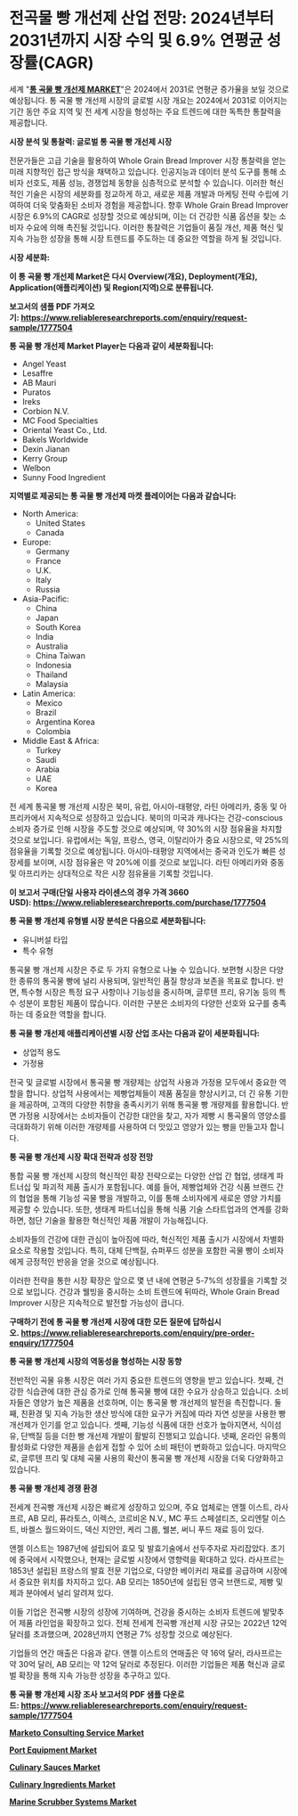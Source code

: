 <p><h1>전곡물 빵 개선제 산업 전망: 2024년부터 2031년까지 시장 수익 및 6.9% 연평균 성장률(CAGR)</h1></p><p>세계 "<strong><a href="https://www.reliableresearchreports.com/global-whole-grain-bread-improver-market-r1777504?utm_campaign=105&utm_medium=8&utm_source=Github&utm_content=ia&utm_term=28112024&utm_id=whole-grain-bread-improver">통 곡물 빵 개선제 MARKET</a></strong>"은 2024에서 2031로 연평균 증가율을 보일 것으로 예상됩니다. 통 곡물 빵 개선제 시장의 글로벌 시장 개요는 2024에서 2031로 이어지는 기간 동안 주요 지역 및 전 세계 시장을 형성하는 주요 트렌드에 대한 독특한 통찰력을 제공합니다.</p>
<p><strong>시장 분석 및 통찰력: 글로벌 통 곡물 빵 개선제 시장</strong></p>
<p><p>전문가들은 고급 기술을 활용하여 Whole Grain Bread Improver 시장 통찰력을 얻는 미래 지향적인 접근 방식을 채택하고 있습니다. 인공지능과 데이터 분석 도구를 통해 소비자 선호도, 제품 성능, 경쟁업체 동향을 심층적으로 분석할 수 있습니다. 이러한 혁신적인 기술은 시장의 세분화를 정교하게 하고, 새로운 제품 개발과 마케팅 전략 수립에 기여하여 더욱 맞춤화된 소비자 경험을 제공합니다. 향후 Whole Grain Bread Improver 시장은 6.9%의 CAGR로 성장할 것으로 예상되며, 이는 더 건강한 식품 옵션을 찾는 소비자 수요에 의해 촉진될 것입니다. 이러한 통찰력은 기업들이 품질 개선, 제품 혁신 및 지속 가능한 성장을 통해 시장 트렌드를 주도하는 데 중요한 역할을 하게 될 것입니다.</p><a href="%7CAUTHORITHY_DOMAIN_URL%7C?utm_campaign=105&utm_medium=8&utm_source=Github&utm_content=ia&utm_term=28112024&utm_id=whole-grain-bread-improver"></a></p>
<p><strong>시장 세분화:</strong></p>
<p><strong>이 통 곡물 빵 개선제 Market은 다시 Overview(개요), Deployment(개요), Application(애플리케이션) 및 Region(지역)으로 분류됩니다.</strong></p>
<p><strong>보고서의 샘플 PDF 가져오기:&nbsp;<a href="https://www.reliableresearchreports.com/enquiry/request-sample/1777504?utm_campaign=105&utm_medium=8&utm_source=Github&utm_content=ia&utm_term=28112024&utm_id=whole-grain-bread-improver">https://www.reliableresearchreports.com/enquiry/request-sample/1777504</a></strong><strong></strong></p>
<p><strong>통 곡물 빵 개선제 Market Player는 다음과 같이 세분화됩니다:</strong></p>
<p><ul><li>Angel Yeast</li><li>Lesaffre</li><li>AB Mauri</li><li>Puratos</li><li>Ireks</li><li>Corbion N.V.</li><li>MC Food Specialties</li><li>Oriental Yeast Co., Ltd.</li><li>Bakels Worldwide</li><li>Dexin Jianan</li><li>Kerry Group</li><li>Welbon</li><li>Sunny Food Ingredient</li></ul></p>
<p><strong>지역별로 제공되는 통 곡물 빵 개선제 마켓 플레이어는 다음과 같습니다:</strong></p>
<p><ul>
    <li>
        North America:
        <ul>
            <li>United States</li>
            <li>Canada</li>
        </ul>
    </li>
    <li>
        Europe:
        <ul>
            <li>Germany</li>
            <li>France</li>
            <li>U.K.</li>
            <li>Italy</li>
            <li>Russia</li>
        </ul>
    </li>
    <li>
        Asia-Pacific:
        <ul>
            <li>China</li>
            <li>Japan</li>
            <li>South Korea</li>
            <li>India</li>
            <li>Australia</li>
            <li>China Taiwan</li>
            <li>Indonesia</li>
            <li>Thailand</li>
            <li>Malaysia</li>
        </ul>
    </li>
    <li>
        Latin America:
        <ul>
            <li>Mexico</li>
            <li>Brazil</li>
            <li>Argentina Korea</li>
            <li>Colombia</li>
        </ul>
    </li>
    <li>
        Middle East & Africa:
        <ul>
            <li>Turkey</li>
            <li>Saudi</li>
            <li>Arabia</li>
            <li>UAE</li>
            <li>Korea</li>
        </ul>
    </li>
    </ul></p>
<p><p>전 세계 통곡물 빵 개선제 시장은 북미, 유럽, 아시아-태평양, 라틴 아메리카, 중동 및 아프리카에서 지속적으로 성장하고 있습니다. 북미의 미국과 캐나다는 건강-conscious 소비자 증가로 인해 시장을 주도할 것으로 예상되며, 약 30%의 시장 점유율을 차지할 것으로 보입니다. 유럽에서는 독일, 프랑스, 영국, 이탈리아가 중요 시장으로, 약 25%의 점유율을 기록할 것으로 예상됩니다. 아시아-태평양 지역에서는 중국과 인도가 빠른 성장세를 보이며, 시장 점유율은 약 20%에 이를 것으로 보입니다. 라틴 아메리카와 중동 및 아프리카는 상대적으로 작은 시장 점유율을 기록할 것입니다.</p></p>
<p><strong>이 보고서 구매(단일 사용자 라이센스의 경우 가격 3660 USD):&nbsp;<a href="https://www.reliableresearchreports.com/purchase/1777504?utm_campaign=105&utm_medium=8&utm_source=Github&utm_content=ia&utm_term=28112024&utm_id=whole-grain-bread-improver">https://www.reliableresearchreports.com/purchase/1777504</a></strong></p>
<p><strong>통 곡물 빵 개선제 유형별 시장 분석은 다음으로 세분화됩니다:</strong></p>
<p><ul><li>유니버설 타입</li><li>특수 유형</li></ul></p>
<p><p>통곡물 빵 개선제 시장은 주로 두 가지 유형으로 나눌 수 있습니다. 보편형 시장은 다양한 종류의 통곡물 빵에 널리 사용되며, 일반적인 품질 향상과 보존을 목표로 합니다. 반면, 특수형 시장은 특정 요구 사항이나 기능성을 중시하며, 글루텐 프리, 유기농 등의 특수 성분이 포함된 제품이 많습니다. 이러한 구분은 소비자의 다양한 선호와 요구를 충족하는 데 중요한 역할을 합니다.</p></p>
<p><strong>통 곡물 빵 개선제 애플리케이션별 시장 산업 조사는 다음과 같이 세분화됩니다:</strong></p>
<p><ul><li>상업적 용도</li><li>가정용</li></ul></p>
<p><p>전국 및 글로벌 시장에서 통곡물 빵 개량제는 상업적 사용과 가정용 모두에서 중요한 역할을 합니다. 상업적 사용에서는 제빵업체들이 제품 품질을 향상시키고, 더 긴 유통 기한을 제공하며, 고객의 다양한 취향을 충족시키기 위해 통곡물 빵 개량제를 활용합니다. 반면 가정용 시장에서는 소비자들이 건강한 대안을 찾고, 자가 제빵 시 통곡물의 영양소를 극대화하기 위해 이러한 개량제를 사용하여 더 맛있고 영양가 있는 빵을 만들고자 합니다.</p></p>
<p><strong>통 곡물 빵 개선제 시장 확대 전략과 성장 전망</strong></p>
<p><p>통합 곡물 빵 개선제 시장의 혁신적인 확장 전략으로는 다양한 산업 간 협업, 생태계 파트너십 및 파괴적 제품 출시가 포함됩니다. 예를 들어, 제빵업체와 건강 식품 브랜드 간의 협업을 통해 기능성 곡물 빵을 개발하고, 이를 통해 소비자에게 새로운 영양 가치를 제공할 수 있습니다. 또한, 생태계 파트너십을 통해 식품 기술 스타트업과의 연계를 강화하면, 첨단 기술을 활용한 혁신적인 제품 개발이 가능해집니다.</p><p>소비자들의 건강에 대한 관심이 높아짐에 따라, 혁신적인 제품 출시가 시장에서 차별화 요소로 작용할 것입니다. 특히, 대체 단백질, 슈퍼푸드 성분을 포함한 곡물 빵이 소비자에게 긍정적인 반응을 얻을 것으로 예상됩니다.</p><p>이러한 전략을 통한 시장 확장은 앞으로 몇 년 내에 연평균 5-7%의 성장률을 기록할 것으로 보입니다. 건강과 웰빙을 중시하는 소비 트렌드에 뒤따라, Whole Grain Bread Improver 시장은 지속적으로 발전할 가능성이 큽니다.</p></p>
<p><strong>구매하기 전에 통 곡물 빵 개선제 시장에 대한 모든 질문에 답하십시오.&nbsp;<a href="https://www.reliableresearchreports.com/enquiry/pre-order-enquiry/1777504?utm_campaign=105&utm_medium=8&utm_source=Github&utm_content=ia&utm_term=28112024&utm_id=whole-grain-bread-improver">https://www.reliableresearchreports.com/enquiry/pre-order-enquiry/1777504</a></strong><strong></strong></p>
<p><strong>통 곡물 빵 개선제 시장의 역동성을 형성하는 시장 동향</strong></p>
<p><p>전반적인 곡물 유통 시장은 여러 가지 중요한 트렌드의 영향을 받고 있습니다. 첫째, 건강한 식습관에 대한 관심 증가로 인해 통곡물 빵에 대한 수요가 상승하고 있습니다. 소비자들은 영양가 높은 제품을 선호하며, 이는 통곡물 빵 개선제의 발전을 촉진합니다. 둘째, 친환경 및 지속 가능한 생산 방식에 대한 요구가 커짐에 따라 자연 성분을 사용한 빵 개선제가 인기를 얻고 있습니다. 셋째, 기능성 식품에 대한 선호가 높아지면서, 식이섬유, 단백질 등을 더한 빵 개선제 개발이 활발히 진행되고 있습니다. 넷째, 온라인 유통의 활성화로 다양한 제품을 손쉽게 접할 수 있어 소비 패턴이 변화하고 있습니다. 마지막으로, 글루텐 프리 및 대체 곡물 사용의 확산이 통곡물 빵 개선제 시장을 더욱 다양화하고 있습니다.</p></p>
<p><strong>통 곡물 빵 개선제 경쟁 환경</strong></p>
<p><p>전세계 전곡빵 개선제 시장은 빠르게 성장하고 있으며, 주요 업체로는 앤젤 이스트, 라사프르, AB 모리, 퓨라토스, 이렉스, 코르비온 N.V., MC 푸드 스페셜티즈, 오리엔탈 이스트, 바켈스 월드와이드, 덱신 지안안, 케리 그룹, 웰본, 써니 푸드 재료 등이 있다.</p><p>앤젤 이스트는 1987년에 설립되어 효모 및 발효기술에서 선두주자로 자리잡았다. 초기에 중국에서 시작했으나, 현재는 글로벌 시장에서 영향력을 확대하고 있다. 라사프르는 1853년 설립된 프랑스의 발효 전문 기업으로, 다양한 베이커리 재료를 공급하며 시장에서 중요한 위치를 차지하고 있다. AB 모리는 1850년에 설립된 영국 브랜드로, 제빵 및 제과 분야에서 널리 알려져 있다.</p><p>이들 기업은 전곡빵 시장의 성장에 기여하며, 건강을 중시하는 소비자 트렌드에 발맞추어 제품 라인업을 확장하고 있다. 전체 전세계 전곡빵 개선제 시장 규모는 2022년 12억 달러를 초과했으며, 2028년까지 연평균 7% 성장할 것으로 예상된다.</p><p>기업들의 연간 매출은 다음과 같다. 앤젤 이스트의 연매출은 약 16억 달러, 라사프르는 약 30억 달러, AB 모리는 약 12억 달러로 추정된다. 이러한 기업들은 제품 혁신과 글로벌 확장을 통해 지속 가능한 성장을 추구하고 있다.</p></p>
<p><strong>통 곡물 빵 개선제 시장 조사 보고서의 PDF 샘플 다운로드:&nbsp;<a href="https://www.reliableresearchreports.com/enquiry/request-sample/1777504?utm_campaign=105&utm_medium=8&utm_source=Github&utm_content=ia&utm_term=28112024&utm_id=whole-grain-bread-improver">https://www.reliableresearchreports.com/enquiry/request-sample/1777504</a></strong></p>
<p><strong><p><a href="https://issuu.com/reportprime-2/docs/marketo-consulting-service-market-s_6677fe4e97bc97?utm_campaign=105&utm_medium=8&utm_source=Github&utm_content=ia&utm_term=28112024&utm_id=whole-grain-bread-improver">Marketo Consulting Service Market</a></p><p><a href="https://github.com/luckyshygirl/Market-Research-Report-List-6/blob/main/port-equipment-market.md?utm_campaign=105&utm_medium=8&utm_source=Github&utm_content=ia&utm_term=28112024&utm_id=whole-grain-bread-improver">Port Equipment Market</a></p><p><a href="https://www.linkedin.com/pulse/future-innovation-global-culinary-sauces-market-growth-opportunities-iusvc?utm_campaign=105&utm_medium=8&utm_source=Github&utm_content=ia&utm_term=28112024&utm_id=whole-grain-bread-improver">Culinary Sauces Market</a></p><p><a href="https://www.linkedin.com/pulse/culinary-ingredients-market-research-report-forecast-growth-dzpqc?utm_campaign=105&utm_medium=8&utm_source=Github&utm_content=ia&utm_term=28112024&utm_id=whole-grain-bread-improver">Culinary Ingredients Market</a></p><p><a href="https://github.com/arionmp/Market-Research-Report-List-5/blob/main/marine-scrubber-systems-market.md?utm_campaign=105&utm_medium=8&utm_source=Github&utm_content=ia&utm_term=28112024&utm_id=whole-grain-bread-improver">Marine Scrubber Systems Market</a></p></strong></p>